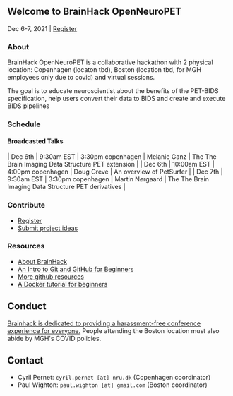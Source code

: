 ## Welcome to BrainHack OpenNeuroPET

Dec 6-7, 2021 | [Register](https://forms.gle/M9QMk2dtguJLmFJB7)

### About

BrainHack OpenNeuroPET is a collaborative hackathon with 2 physical location: Copenhagen (locaton tbd), Boston (location tbd, for MGH employees only due to covid) and virtual sessions.

The goal is to educate neuroscientist about the benefits of the PET-BIDS specification, help users convert their data to BIDS and create and execute BIDS pipelines

### Schedule

#### Broadcasted Talks

| Dec 6th | 9:30am EST | 3:30pm copenhagen | Melanie Ganz | The The Brain Imaging Data Structure PET extension |
| Dec 6th | 10:00am EST | 4:00pm copenhagen | Doug Greve | An overview of PetSurfer |
| Dec 7th | 9:30am EST | 3:30pm copenhagen | Martin Nørgaard | The The Brain Imaging Data Structure PET derivatives |

### Contribute

- [Register](https://goo.gl/de4J2P)
- [Submit project ideas](https://github.com/openneuropet/outreach/issues/new?assignees=&labels=&template=brainhack-.md&title=%5BBrainHack%5D)

### Resources

- [About BrainHack](https://brainhack.org/about.html)
- [An Intro to Git and GitHub for Beginners](https://product.hubspot.com/blog/git-and-github-tutorial-for-beginners)
- [More github resources](https://guides.github.com/)
- [A Docker tutorial for beginners](https://docker-curriculum.com/)

## Conduct

[Brainhack is dedicated to providing a harassment-free conference experience for everyone.](https://brainhack.org/code-of-conduct.html)  People attending the Boston location must also abide by MGH's COVID policies.

## Contact

- Cyril Pernet: `cyril.pernet [at] nru.dk` (Copenhagen coordinator)
- Paul Wighton: `paul.wighton [at] gmail.com` (Boston coordinator)
